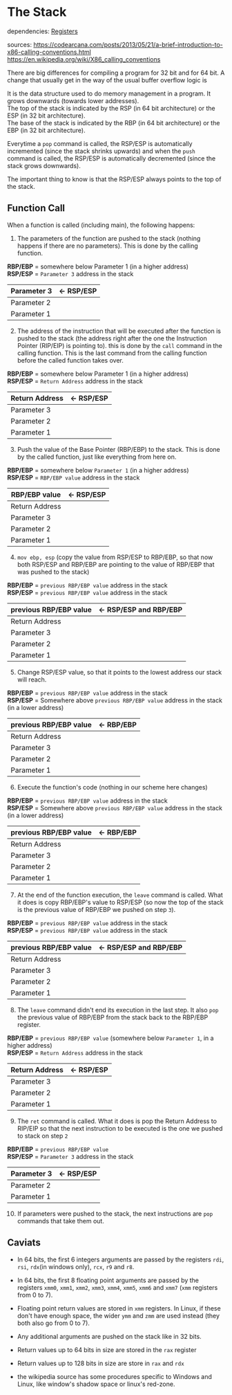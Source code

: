# The Stack

dependencies:
	[Registers](registers.md)

sources:
https://codearcana.com/posts/2013/05/21/a-brief-introduction-to-x86-calling-conventions.html \
https://en.wikipedia.org/wiki/X86_calling_conventions

There are big differences for compiling a program for 32 bit and for 64
bit. A change that usually get in the way of the usual buffer overflow
logic is

It is the data structure used to do memory management in a program. It
grows downwards (towards lower addresses). \
The top of the stack is
indicated by the RSP (in 64 bit architecture) or the ESP (in 32 bit
architecture). \
The base of the stack is indicated by the RBP (in 64 bit architecture) or
the EBP (in 32 bit architecture).

Everytime a `pop` command is called, the RSP/ESP is automatically
incremented (since the stack shrinks upwards) and when the `push` command
is called, the RSP/ESP is automatically decremented (since the stack grows
downwards).

The important thing to know is that the RSP/ESP always points to the top
of the stack.

## Function Call

When a function is called (including main), the following happens:

1. The parameters of the function are pushed to the stack (nothing happens
if there are no parameters). This is done by the calling function.

**RBP/EBP** = somewhere below Parameter 1 (in a higher address) \
**RSP/ESP** = `Parameter 3` address in the stack

Parameter 3 | <- **RSP/ESP**
------------|---------------
Parameter 2 |
Parameter 1 |

2. The address of the instruction that will be executed after the
function is pushed to the stack (the address right after the one the 
Instruction Pointer (RIP/EIP) is pointing to). this is done by the
`call` command in the calling function. This is the last command
from the calling function before the called function takes over.

**RBP/EBP** = somewhere below Parameter 1 (in a higher address) \
**RSP/ESP** = `Return Address` address in the stack

Return Address | <- **RSP/ESP**
---------------|---------------
Parameter 3 |
Parameter 2 |
Parameter 1 |

3. Push the value of the Base Pointer (RBP/EBP) to the stack. This
is done by the called function, just like everything from here on.

**RBP/EBP** = somewhere below `Parameter 1` (in a higher address) \
**RSP/ESP** = `RBP/EBP value` address in the stack

RBP/EBP value  | <- **RSP/ESP**
---------------|----------------
Return Address |
Parameter 3 |
Parameter 2 |
Parameter 1 |


4. `mov ebp, esp` (copy the value from RSP/ESP to RBP/EBP, so that now both
RSP/ESP and RBP/EBP are pointing to the value of RBP/EBP that was pushed to
the stack)

**RBP/EBP** = `previous RBP/EBP value` address in the stack \
**RSP/ESP** = `previous RBP/EBP value` address in the stack

previous RBP/EBP value | <- **RSP/ESP** and **RBP/EBP**
---------------|----------------------------------------
Return Address |
Parameter 3 |
Parameter 2 |
Parameter 1 |

5. Change RSP/ESP value, so that it points to the lowest address our stack
will reach.

**RBP/EBP** = `previous RBP/EBP value` address in the stack \
**RSP/ESP** = Somewhere above `previous RBP/EBP value` address 
in the stack (in a lower address)

previous RBP/EBP value | <- **RBP/EBP**
---------------|----------------------------------------
Return Address |
Parameter 3 |
Parameter 2 |
Parameter 1 |

6. Execute the function's code (nothing in our scheme here changes)

**RBP/EBP** = `previous RBP/EBP value` address in the stack \
**RSP/ESP** = Somewhere above `previous RBP/EBP value` address in 
the stack (in a lower address)

previous RBP/EBP value | <- **RBP/EBP**
---------------|----------------------------------------
Return Address |
Parameter 3 |
Parameter 2 |
Parameter 1 |

7. At the end of the function execution, the `leave` command is called.
What it does is copy RBP/EBP's value to RSP/ESP (so now the top of the
stack is the previous value of RBP/EBP we pushed on step `3`).

**RBP/EBP** = `previous RBP/EBP value` address in the stack \
**RSP/ESP** = `previous RBP/EBP value` address in the stack

previous RBP/EBP value | <- **RSP/ESP** and **RBP/EBP**
---------------|----------------------------------------
Return Address |
Parameter 3 |
Parameter 2 |
Parameter 1 |

8. The `leave` command didn't end its execution in the last step. It also
`pop` the previous value of RBP/EBP from the stack back to the RBP/EBP
register.

**RBP/EBP** = `previous RBP/EBP value` (somewhere below `Parameter 1`,
in a higher address) \
**RSP/ESP** = `Return Address` address in the stack

Return Address | <- **RSP/ESP**
---------------|-----------------
Parameter 3 |
Parameter 2 |
Parameter 1 |

9. The `ret` command is called. What it does is pop the Return Address to
RIP/EIP so that the next instruction to be executed is the one we pushed
to stack on step `2`

**RBP/EBP** = `previous RBP/EBP value` \
**RSP/ESP** = `Parameter 3` address in the stack

Parameter 3 | <- **RSP/ESP**
------------|--------------
Parameter 2 |
Parameter 1 |

10. If parameters were pushed to the stack, the next instructions are `pop`
commands that take them out.

## Caviats

* In 64 bits, the first 6 integers arguments are passed by the registers
`rdi`, `rsi`, `rdx`(in windows only), `rcx`, `r9` and `r8`.

* In 64 bits, the first 8 floating point arguments are passed by the
registers `xmm0`, `xmm1`, `xmm2`, `xmm3`, `xmm4`, `xmm5`, `xmm6` and
`xmm7` (`xmm` registers from 0 to 7).

* Floating point return values are stored in `xmm` registers. In
Linux, if these don't have enough space, the wider `ymm` and `zmm` are
used instead (they both also go from 0 to 7).

* Any additional arguments are pushed on the stack like in 32 bits.

* Return values up to 64 bits in size are stored in the `rax` register

* Return values up to 128 bits in size are store in `rax` and `rdx`

* the wikipedia source has some procedures specific to Windows and
Linux, like window's shadow space or linux's red-zone.
